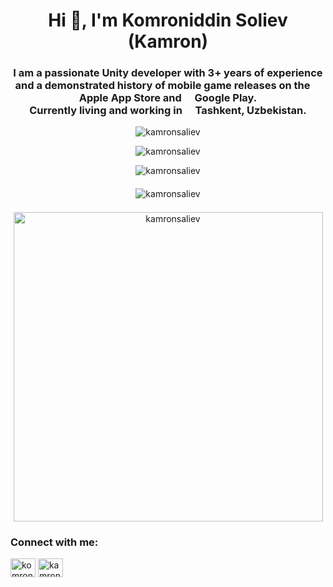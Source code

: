 <h1 align="center">Hi 👋, I'm Komroniddin Soliev <br> (Kamron) </h1>

<h3 align="center">I am a passionate Unity developer with 3+ years of experience and a demonstrated history of mobile game releases on the <img src="https://cdn-icons-png.flaticon.com/512/5977/5977575.png" width="13"/> Apple App Store and <img src="https://cdn-icons-png.flaticon.com/512/6124/6124997.png" width="13"/> Google Play. <br> Currently living and working in <img src="https://cdn-icons-png.flaticon.com/512/6177/6177136.png" width="13"/> Tashkent, Uzbekistan.</h3>

<p align="center" style="margin-top: 10pt; margin-bottom: 10pt"> 
    <img src="https://komarev.com/ghpvc/?username=kamronsaliev&label=Profile%20views&color=0e75b6&style=flat" alt="kamronsaliev" /> 
</p>

<p align="center" style="margin-top: 10pt; margin-bottom: 10pt">
    <img src="https://github-readme-stats.vercel.app/api/top-langs?username=kamronsaliev&locale=en&theme=nord&layout=compact&card_width=445" alt="kamronsaliev" />
</p>

<p align="center">
    <img style="margin-bottom: 5pt" src="https://github-readme-stats.vercel.app/api?username=kamronsaliev&show_icons=true&locale=en&theme=nord&count_private=true" alt="kamronsaliev" />
</p>

<p align="center">
    <img style="margin-bottom: 5pt" src="https://github-readme-streak-stats.herokuapp.com/?user=kamronsaliev&theme=nord&no-bg=true&no-frame=true" alt="kamronsaliev" />
</p>

<p align="center"> 
    <a href="https://github.com/ryo-ma/github-profile-trophy"><img width="495pt" src="https://github-profile-trophy.vercel.app/?username=kamronsaliev&theme=nord&margin-w=10" alt="kamronsaliev" /></a> 
</p>

<h3 align="left">Connect with me:</h3>
<p align="left">
    <a href="https://linkedin.com/in/komroniddinsoliev" target="blank"><img align="center" src="https://raw.githubusercontent.com/rahuldkjain/github-profile-readme-generator/master/src/images/icons/Social/linked-in-alt.svg" alt="komroniddinsoliev" height="30" width="40" /></a>
    <a href="https://www.leetcode.com/kamronsaliev" target="blank"><img align="center" src="https://raw.githubusercontent.com/rahuldkjain/github-profile-readme-generator/master/src/images/icons/Social/leet-code.svg" alt="kamronsaliev" height="30" width="40" /></a>
</p>

<!--
**KamronSaliev/KamronSaliev** is a ✨ _special_ ✨ repository because its `README.md` (this file) appears on your GitHub profile.

Here are some ideas to get you started:

- 🔭 I’m currently working on ...
- 🌱 I’m currently learning ...
- 👯 I’m looking to collaborate on ...
- 🤔 I’m looking for help with ...
- 💬 Ask me about ...
- 📫 How to reach me: ...
- 😄 Pronouns: ...
- ⚡ Fun fact: ...
-->
